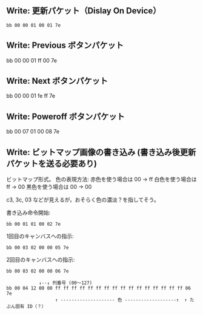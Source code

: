 ## Write: 更新パケット（Dislay On Device）

```
bb 00 00 01 00 01 7e
```

## Write: Previous ボタンパケット
bb 00 00 01 ff 00 7e


## Write: Next ボタンパケット
bb 00 00 01 fe ff 7e


## Write: Poweroff ボタンパケット
bb 00 07 01 00 08 7e


## Write: ビットマップ画像の書き込み (書き込み後更新パケットを送る必要あり)

ビットマップ形式。
色の表現方法:
赤色を使う場合は 00 -> ff
白色を使う場合は ff -> 00
黒色を使う場合は 00 -> 00

c3, 3c, 03 などが見えるが，おそらく色の濃淡？を指してそう。


書き込み命令開始:
```
bb 00 01 01 00 02 7e
```

1回目のキャンバスへの指示:
```
bb 00 03 02 00 00 05 7e
```

2回目のキャンバスへの指示:
```
bb 00 03 02 00 00 06 7e
```

```
            ↓--↓ 列番号 (00〜127)
bb 00 04 12 00 00 ff ff ff ff ff ff ff ff ff ff ff ff ff ff ff ff 06 7e
                  ↑ -------------------- 色 -------------------↑  ↑ たぶん固有 ID（？）
```